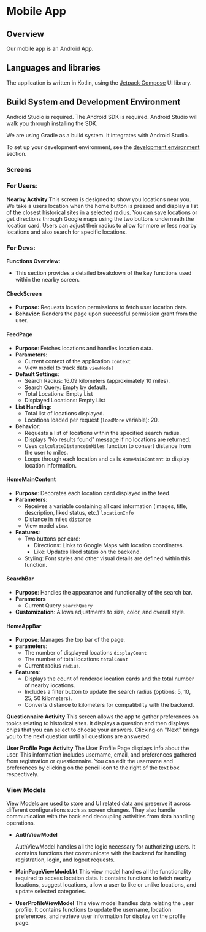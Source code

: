 # Mobile App

## Overview

Our mobile app is an Android App. 

## Languages and libraries

The application is written in Kotlin, using the [Jetpack Compose](https://developer.android.com/develop/ui/compose) UI library.


## Build System and Development Environment

Android Studio is required. The Android SDK is required. Android Studio will walk you through installing the SDK. 

We are using Gradle as a build system. It integrates with Android Studio.

To set up your development environment, see the [development environment](Development_Environment.md) section.

### Screens

### **For Users:**


**Nearby Activity**
 This screen is designed to show you locations near you. We take a users location when the home button is pressed and display a list of the closest historical sites in a selected radius. You can save locations or get directions through Google maps using the two buttons underneath the location card. Users can adjust their radius to allow for more or less nearby locations and also search for specific locations.


### **For Devs:**
**Functions Overview:**
 - This section provides a detailed breakdown of the key functions used within the nearby screen.

#### CheckScreen

  - **Purpose:** Requests location permissions to fetch user location data.
  - **Behavior:** Renders the page upon successful permission grant from the user.

#### FeedPage

  - **Purpose**: Fetches locations and handles location data.
  - **Parameters**:
      -  Current context of the application `context`
      -  View model to track data `viewModel`
  - **Default Settings**:
      - Search Radius: 16.09 kilometers (approximately 10 miles).
      - Search Query: Empty by default.
      - Total Locations: Empty List
      - Displayed Locations: Empty List
  - **List Handling**:
      - Total list of locations displayed.
      - Locations loaded per request (`loadMore` variable): 20.
  - **Behavior**:
      - Requests a list of locations within the specified search radius.
      - Displays "No results found" message if no locations are returned.
      - Uses `calculateDistanceinMiles` function to convert distance from the user to miles.
      - Loops through each location and calls `HomeMainContent` to display location information.

#### HomeMainContent

  - **Purpose**: Decorates each location card displayed in the feed.
  - **Parameters**: 
      - Receives a variable containing all card information (images, title, description, liked status, etc.) `locationInfo`
      - Distance in miles `distance`
      - View model `view`.
  - **Features**:
      - Two buttons per card:
          - Directions: Links to Google Maps with location coordinates.
          - Like: Updates liked status on the backend.
      - Styling: Font styles and other visual details are defined within this function.

#### SearchBar

  - **Purpose**: Handles the appearance and functionality of the search bar.
  - **Parameters** 
      - Current Query `searchQuery`
  - **Customization**: Allows adjustments to size, color, and overall style.


#### HomeAppBar

  - **Purpose**: Manages the top bar of the page.
  - **parameters**: 
      - The number of displayed locations `displayCount`
      - The number of total locations `totalCount`
      -  Current radius `radius`.
  - **Features**:
      - Displays the count of rendered location cards and the total number of nearby locations.
      - Includes a filter button to update the search radius (options: 5, 10, 25, 50 kilometers).
      - Converts distance to kilometers for compatibility with the backend.

 

**Questionnaire Activity**
 This screen allows the app to gather preferences on topics relating to historical sites. It displays a question and then displays chips that you can select to choose your answers. Clicking on "Next" brings you to the next question until all questions are answered. 

**User Profile Page Activity**
 The User Profile Page displays info about the user. This information includes username, email, and preferences gathered from registration or questionnaire. You can edit the username and preferences by clicking on the pencil icon to the right of the text box respectively.


### View Models


View Models are used to store and UI related data and preserve it across different configurations such as screen changes. They also handle communication with the back end decoupling activities from data handling operations.


 - **AuthViewModel**
 

    AuthViewModel handles all the logic necessary for authorizing users. It contains functions that communicate with the backend for handling registration, login, and logout requests. 

 - **MainPageViewModel.kt**
    This view model handles all the functionality required to access location data. It contains functions to fetch nearby locations, suggest locations, allow a user to like or unlike locations, and update selected categories.

- **UserProfileViewModel**
    This view model handles data relating the user profile. It contains functions to update the username, location preferences, and retrieve user information for display on the profile page.





